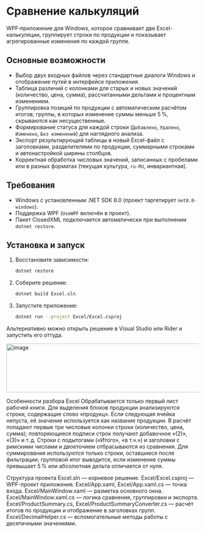 # Сравнение калькуляций

WPF‑приложение для Windows, которое сравнивает две Excel-калькуляции, группирует строки по продукции и показывает агрегированные изменения по каждой группе. 

## Основные возможности

- Выбор двух входных файлов через стандартные диалоги Windows и отображение путей в интерфейсе приложения.
- Таблица различий с колонками для старых и новых значений (количество, цена, сумма), рассчитанными дельтами и процентным изменением.
- Группировка позиций по продукции с автоматическим расчётом итогов; группы, в которых изменение суммы меньше 5 %, скрываются как несущественные.
- Формирование статуса для каждой строки (`Добавлено`, `Удалено`, `Изменено`, `Без изменений`) для наглядного анализа.
- Экспорт результирующей таблицы в новый Excel-файл c заголовками, разделителями по продукции, суммарными строками и автонастройкой ширины столбцов.
- Корректная обработка числовых значений, записанных с пробелами или в разных форматах (текущая культура, `ru-RU`, инвариантная).

## Требования

- Windows с установленным .NET SDK 8.0 (проект таргетирует `net8.0-windows`).
- Поддержка WPF (`UseWPF` включён в проект).
- Пакет ClosedXML подключается автоматически при выполнении `dotnet restore`.

## Установка и запуск

1. Восстановите зависимости:
   ```bash
   dotnet restore
2. Соберите решение:
   ```bash
   dotnet build Excel.sln
3. Запустите приложение:
   ```bash
   dotnet run --project Excel/Excel.csproj
Альтернативно можно открыть решение в Visual Studio или Rider и запустить его оттуда.

<img width="550" height="128" alt="image" src="https://github.com/user-attachments/assets/19cbaf2e-356a-400e-97ff-78767a1ba146" />

Особенности разбора Excel
Обрабатывается только первый лист рабочей книги.
Для выделения блоков продукции анализируются строки, содержащие слово «продукц». Если следующая ячейка непуста, её значение используется как название продукции.
В расчёт попадают первые три числовые колонки строки (количество, цена, сумма); повторяющиеся подписи строк получают добавочное «(2)», «(3)» и т. д.
Строки с подытогами («Итого», «в т.ч.») и заголовки с римскими числами и двоеточием отбрасываются из сравнения.
Для суммирования используются только строки, оставшиеся после фильтрации; групповой итог выводится, если изменение суммы превышает 5 % или абсолютная дельта отличается от нуля.

Структура проекта
Excel.sln — корневое решение.
Excel/Excel.csproj — WPF-проект приложения.
Excel/App.xaml, Excel/App.xaml.cs — точка входа.
Excel/MainWindow.xaml — разметка основного окна.
Excel/MainWindow.xaml.cs — логика сравнения, группировки и экспорта.
Excel/ProductSummary.cs, Excel/ProductSummaryConverter.cs — расчёт итогов по продукции и отображение в заголовках групп.
Excel/DecimalHelper.cs — вспомогательные методы работы с десятичными значениями.

